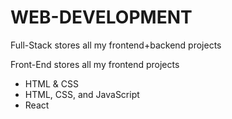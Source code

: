 # WEB-DEVELOPMENT

Full-Stack stores all my frontend+backend projects
  
Front-End stores all my frontend projects
  - HTML & CSS
  - HTML, CSS, and JavaScript
  - React
